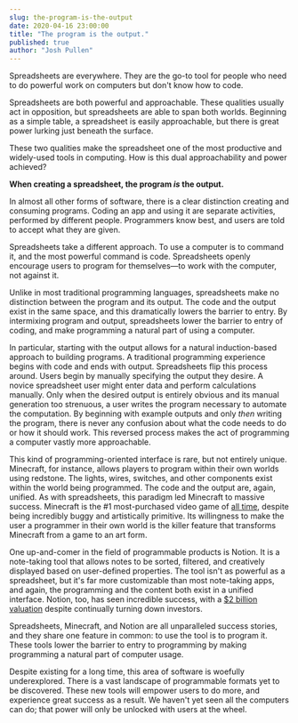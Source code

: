 ```yaml
---
slug: the-program-is-the-output
date: 2020-04-16 23:00:00
title: "The program is the output."
published: true
author: "Josh Pullen"
---
```


Spreadsheets are everywhere. They are the go-to tool for people who need to do
powerful work on computers but don't know how to code.

Spreadsheets are both powerful and approachable. These qualities usually act in
opposition, but spreadsheets are able to span both worlds. Beginning as a simple
table, a spreadsheet is easily approachable, but there is great power lurking
just beneath the surface.

These two qualities make the spreadsheet one of the most productive and
widely-used tools in computing. How is this dual approachability and power
achieved?

**When creating a spreadsheet, the program _is_ the output.**

In almost all other forms of software, there is a clear distinction creating and
consuming programs. Coding an app and using it are separate activities,
performed by different people. Programmers know best, and users are told to
accept what they are given.

Spreadsheets take a different approach. To use a computer is to command it, and
the most powerful command is code. Spreadsheets openly encourage users to
program for themselves—to work with the computer, not against it.

Unlike in most traditional programming languages, spreadsheets make no
distinction between the program and its output. The code and the output exist in
the same space, and this dramatically lowers the barrier to entry. By
intermixing program and output, spreadsheets lower the barrier to entry of
coding, and make programming a natural part of using a computer.

In particular, starting with the output allows for a natural induction-based
approach to building programs. A traditional programming experience begins with
code and ends with output. Spreadsheets flip this process around. Users begin by
manually specifying the output they desire. A novice spreadsheet user might
enter data and perform calculations manually. Only when the desired output is
entirely obvious and its manual generation too strenuous, a user writes the
program necessary to automate the computation. By beginning with example outputs
and only _then_ writing the program, there is never any confusion about what the
code needs to do or how it should work. This reversed process makes the act of
programming a computer vastly more approachable.

This kind of programming-oriented interface is rare, but not entirely unique.
Minecraft, for instance, allows players to program within their own worlds using
redstone. The lights, wires, switches, and other components exist within the
world being programmed. The code and the output are, again, unified. As with
spreadsheets, this paradigm led Minecraft to massive success. Minecraft is the
#1 most-purchased video game of
[all time](https://en.wikipedia.org/wiki/List_of_best-selling_video_games),
despite being incredibly buggy and artistically primitive. Its willingness to
make the user a programmer in their own world is the killer feature that
transforms Minecraft from a game to an art form.

<!-- prettier-ignore -->
One up-and-comer in the field of programmable products is Notion. It is a
note-taking tool that allows notes to be sorted, filtered, and creatively
displayed based on user-defined properties. The tool isn't as powerful as a
spreadsheet, but it's far more customizable than most note-taking apps, and
again, the programming and the content both exist in a unified interface.
Notion, too, has seen incredible success, with a
[$2 billion valuation](https://techcrunch.com/2020/04/01/notion-hits-2-billion-valuation-in-new-raise/)
despite continually turning down investors.

Spreadsheets, Minecraft, and Notion are all unparalleled success stories, and
they share one feature in common: to use the tool is to program it. These tools
lower the barrier to entry to programming by making programming a natural part
of computer usage.

Despite existing for a long time, this area of software is woefully
underexplored. There is a vast landscape of programmable formats yet to be
discovered. These new tools will empower users to do more, and experience great
success as a result. We haven't yet seen all the computers can do; that power
will only be unlocked with users at the wheel.
